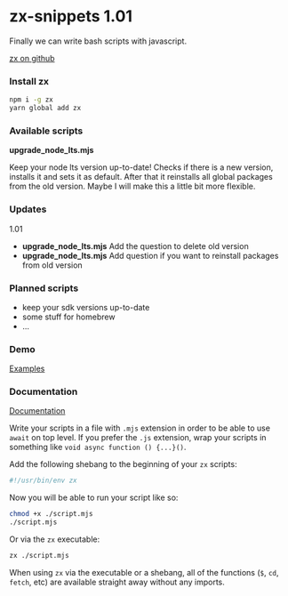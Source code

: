 # zx-snippets 1.01

Finally we can write bash scripts with javascript.

[zx on github](https://github.com/google/zx)

### Install zx

```bash
npm i -g zx
yarn global add zx
```

### Available scripts

**upgrade_node_lts.mjs**

Keep your node lts version up-to-date!
Checks if there is a new version, installs it and sets it as default.
After that it reinstalls all global packages from the old version.
Maybe I will make this a little bit more flexible.

### Updates

1.01
- **upgrade_node_lts.mjs** Add the question to delete old version
- **upgrade_node_lts.mjs** Add question if you want to reinstall packages from old version

### Planned scripts

-   keep your sdk versions up-to-date
-   some stuff for homebrew
-   ...

### Demo

[Examples](https://github.com/google/zx/tree/main/examples)

### Documentation

[Documentation](https://github.com/google/zx)

Write your scripts in a file with `.mjs` extension in order to
be able to use `await` on top level. If you prefer the `.js` extension,
wrap your scripts in something like `void async function () {...}()`.

Add the following shebang to the beginning of your `zx` scripts:

```bash
#!/usr/bin/env zx
```

Now you will be able to run your script like so:

```bash
chmod +x ./script.mjs
./script.mjs
```

Or via the `zx` executable:

```bash
zx ./script.mjs
```

When using `zx` via the executable or a shebang, all of the functions
(`$`, `cd`, `fetch`, etc) are available straight away without any imports.
